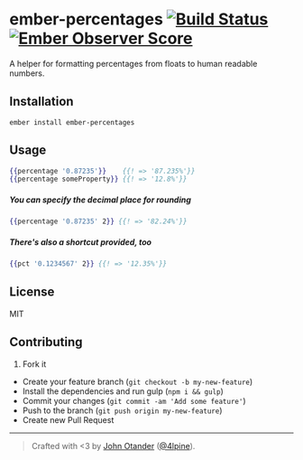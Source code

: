 # ember-percentages [![Build Status](https://travis-ci.org/johnotander/ember-percentages.svg?branch=master)](https://travis-ci.org/johnotander/ember-percentages) [![Ember Observer Score](http://emberobserver.com/badges/ember-percentages.svg)](http://emberobserver.com/addons/ember-percentages)

A helper for formatting percentages from floats to human readable numbers.

## Installation

```
ember install ember-percentages
```

## Usage

```hbs
{{percentage '0.87235'}}    {{! => '87.235%'}}
{{percentage someProperty}} {{! => '12.8%'}}
```

##### You can specify the decimal place for rounding

```hbs
{{percentage '0.87235' 2}} {{! => '82.24%'}}
```

##### There's also a shortcut provided, too

```hbs
{{pct '0.1234567' 2}} {{! => '12.35%'}}
```

## License

MIT

## Contributing

1. Fork it
* Create your feature branch (`git checkout -b my-new-feature`)
* Install the dependencies and run gulp (`npm i && gulp`)
* Commit your changes (`git commit -am 'Add some feature'`)
* Push to the branch (`git push origin my-new-feature`)
* Create new Pull Request

***

> Crafted with <3 by [John Otander](http://johnotander.com) ([@4lpine](https://twitter.com/4lpine)).

